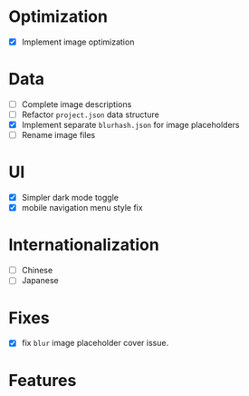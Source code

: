 # Optimization

- [x] Implement image optimization

# Data

- [ ] Complete image descriptions
- [ ] Refactor `project.json` data structure
- [x] Implement separate `blurhash.json` for image placeholders
- [ ] Rename image files

# UI

- [x] Simpler dark mode toggle
- [x] mobile navigation menu style fix

# Internationalization

- [ ] Chinese
- [ ] Japanese

# Fixes

- [x] fix `blur` image placeholder cover issue.

# Features
